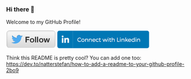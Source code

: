 ### Hi there 👋

Welcome to my GitHub Profile!

<a href="https://twitter.com/gdams_"><img src="https://github.com/gdams/gdams/raw/master/follow.png" height="50px"/></a>
<a href="https://www.linkedin.com/in/gdams/"><img src="https://github.com/gdams/gdams/raw/master/linkedin_connect_button.png" height="50px"/></a>

Think this README is pretty cool? You can add one too: https://dev.to/natterstefan/how-to-add-a-readme-to-your-github-profile-2bo9
